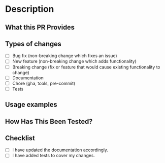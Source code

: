 # Description

## What this PR Provides

<!--- Why is this change required? What problem does it solve? -->
<!--- If it fixes an open issue, please link to the issue here. -->

## Types of changes

<!--- What types of changes does your code introduce? Put an `x` in all the boxes that apply: -->

- [ ] Bug fix (non-breaking change which fixes an issue)
- [ ] New feature (non-breaking change which adds functionality)
- [ ] Breaking change (fix or feature that would cause existing functionality to change)
- [ ] Documentation
- [ ] Chore (gha, tools, pre-commit)
- [ ] Tests

## Usage examples

<!--- Provide examples of intended usage -->

## How Has This Been Tested?

<!--- Please describe in detail how you tested your changes. -->

## Checklist

<!--- Go over all the following points, and put an `x` in all the boxes that apply. -->
<!--- If you're unsure about any of these, don't hesitate to ask. We're here to help! -->

- [ ] I have updated the documentation accordingly.
- [ ] I have added tests to cover my changes.
